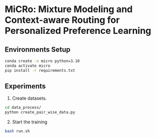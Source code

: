 # MiCRo: Mixture Modeling and Context-aware Routing for Personalized Preference Learning

## Environments Setup
```bash
conda create -n micro python=3.10
conda activate micro
pip install -r requirements.txt
```

## Experiments
1. Create datasets.
```bash
cd data_process/
python create_pair_wise_data.py
```
2. Start the training
```bash
bash run.sh
```